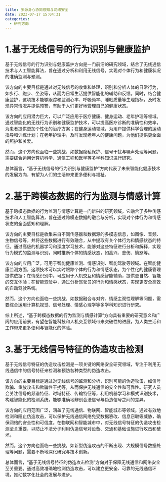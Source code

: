 ```yaml
---
title: 多源身心协同感知与网络安全
date: 2023-07-17 15:04:31
categories:
  - 研究方向
---
```


# 1.基于无线信号的行为识别与健康监护

基于无线信号的行为识别与健康监护方向是一门前沿的研究领域，结合了无线通信技术与人工智能算法，旨在通过分析和利用无线信号，实现对个体行为和健康状况的准确监测与预测。

该方向的主要目标是通过对无线信号的收集和处理，识别和分析人体的日常行为，如步行、跑步、坐姿等，从而为日常生活提供智能化的辅助和反馈。同时，结合健康监护，这项技术能够跟踪和监测心率、呼吸频率、睡眠质量等生理指标，及时发现异常情况并提供预警，有助于人们更好地管理自己的健康状态。

该方向的应用潜力巨大，可以广泛应用于医疗健康、健身运动、老年护理等领域。通过智能化的无线行为识别和健康监护技术，可以提高医疗诊断的准确性和效率，为患者提供更加个性化的治疗方案；在健身运动领域，为用户提供科学合理的运动指导和训练计划；在老年护理中，及时发现老年人的健康问题，为他们提供更全面的照护和关爱。

然而，这个方向也面临一些挑战，如数据隐私保护、信号干扰与噪声处理等问题，需要综合运用计算机科学、通信工程和医学等多学科知识进行研究。

总体而言，“基于无线信号的行为识别与健康监护”方向代表了未来智能化健康技术的发展方向，有望为人们的生活带来更多便利与福祉。

# 2.基于跨模态数据的行为监测与情感计算

基于跨模态数据的行为监测与情感计算是一门新兴的研究领域，它融合了多种传感技术和人工智能算法，旨在通过跨模态数据的融合与分析，实现对个体行为和情感状态的全面感知和理解。

该方向的主要目标是收集来自不同传感器和数据源的多模态信息，如图像、音频、生物信号等，并将这些数据进行有效融合，从中提取有关个体行为和情感状态的特征。通过高级的机器学习和深度学习技术，能够对这些特征进行分析和解释，实现行为模式的监测与识别，同时推断个体的情感状态，如高兴、悲伤、愤怒等。

该方向的应用广泛，可用于智能健康监测、情感识别、智能驾驶等领域。在智能健康监测方面，这项技术可以实时跟踪个体的行为和情感状态，为个性化的健康管理提供依据；在情感识别中，可应用于人机交互和情感智能辅助，提供更自然、智能的交互体验；在智能驾驶中，通过分析驾驶员的行为和情感状态，实现更安全高效的自动驾驶系统。

然而，这个方向也面临一些挑战，如数据融合与对齐、情感主观性理解等问题，需要综合运用计算机视觉、信号处理、情感心理学等多学科知识进行研究。

综上所述，“基于跨模态数据的行为监测与情感计算”方向具有重要的研究意义和广阔的应用前景，有望在智能科技和人机交互领域带来突破性的进展，为人类生活和工作带来更多便利与智能化的体验。

# 3.基于无线信号特征的伪造攻击检测

基于无线信号特征的伪造攻击检测是一项关键的网络安全研究领域，专注于利用无线通信中的信号特征来检测和预防各种类型的伪造攻击。

该方向的主要目标是通过对无线信号的监测和分析，识别可能的伪造攻击，如信号欺骗、重放攻击和欺骗性干扰等，从而保护无线通信的安全性和可靠性。研究人员会关注信号的频谱特征、时域特征、传输特征等，利用机器学习和模式识别技术，构建智能化的检测系统，能够准确地辨别合法信号与伪造信号之间的差异。

该方向的应用范围广泛，涵盖了无线通信、物联网、智能城市等领域。通过有效地检测和阻止伪造攻击，可以保护无线通信网络免受数据篡改、信息窃取等威胁，确保网络的安全性和可信度。在物联网和智能城市中，对无线信号特征的伪造攻击检测至关重要，以防止不法分子利用伪造信号对设备、交通和基础设施进行攻击和破坏。

然而，这个方向也面临一些挑战，如新型伪造攻击的不断出现、大规模信号数据处理等问题，需要不断地深化研究与技术创新。

总体而言，“基于无线信号特征的伪造攻击检测”方向对于保障无线通信和网络安全至关重要。通过高效准确地检测伪造攻击，可以建立更安全、可靠的无线通信环境，推动数字化社会的发展与进步。




